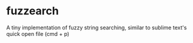 fuzzearch
=========

A tiny implementation of fuzzy string searching, similar to sublime text's quick open file (cmd + p)
